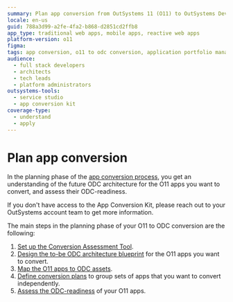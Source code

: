 ```yaml
---
summary: Plan app conversion from OutSystems 11 (O11) to OutSystems Developer Cloud (ODC).
locale: en-us
guid: 788a3d99-a2fe-4fa2-b868-d2851cd2ffb8
app_type: traditional web apps, mobile apps, reactive web apps
platform-version: o11
figma:
tags: app conversion, o11 to odc conversion, application portfolio management, conversion strategies, conversion planning
audience:
  - full stack developers
  - architects
  - tech leads
  - platform administrators
outsystems-tools:
  - service studio
  - app conversion kit
coverage-type:
  - understand
  - apply
---
```


# Plan app conversion

In the planning phase of the [app conversion process](../migration-intro.md), you get an understanding of the future ODC architecture for the O11 apps you want to convert, and assess their ODC-readiness.

<div class="info" markdown="1">

If you don't have access to the App Conversion Kit, please reach out to your OutSystems account team to get more information.

</div>

The main steps in the planning phase of your O11 to ODC conversion are the following:

1. [Set up the Conversion Assessment Tool](../setup-assessement-tool.md).  
1. [Design the to-be ODC architecture blueprint](plan-design-odc-arch.md) for the O11 apps you want to convert.  
1. [Map the O11 apps to ODC assets](plan-map-in-tool.md).  
1. [Define conversion plans](plan-define-migration-plans.md) to group sets of apps that you want to  convert independently.  
1. [Assess the ODC-readiness](plan-assess-refactor.md) of your O11 apps.
